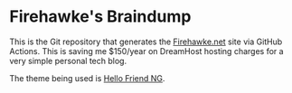 # Firehawke's Braindump
This is the Git repository that generates the [Firehawke.net](https://www.firehawke.net) site via GitHub Actions. This is saving me $150/year on
DreamHost hosting charges for a very simple personal tech blog.

The theme being used is [Hello Friend NG](https://github.com/rhazdon/hugo-theme-hello-friend-ng).
